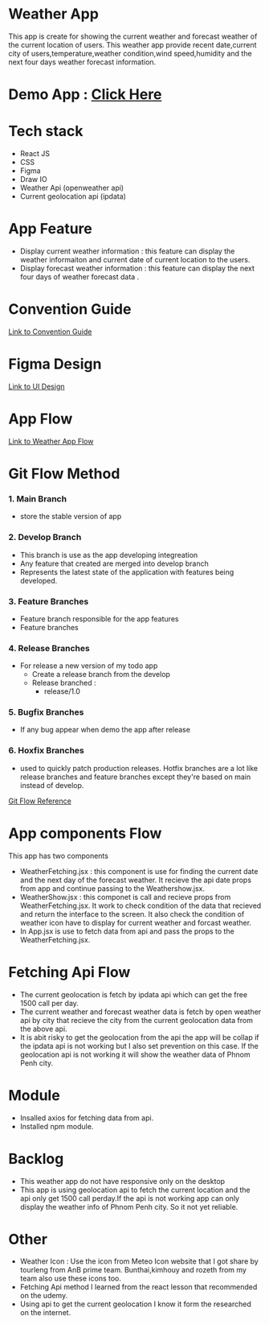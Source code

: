 # Weather App
This app is create for showing the current weather and forecast weather of the current location of users. This weather app provide recent date,current city of users,temperature,weather condition,wind speed,humidity and the next four days weather forecast information.

# Demo App : [Click Here](https://weather-app-host.vercel.app/)


# Tech stack

* React JS
* CSS
* Figma
* Draw IO
* Weather Api (openweather api)
* Current geolocation api (ipdata)

# App Feature
* Display current weather information : this feature can display the weather informaiton and current date of current location to the users.
* Display forecast weather information : this feature can display the next four days of weather forecast data .


# Convention Guide
[Link to Convention Guide](https://www.notion.so/WeatherApi-Convention-Guide-5db6fbfd4dcc4d28b457b5f5398d4cb7)


# Figma Design 
[Link to UI Design](https://www.figma.com/file/XL6vUYizTu2W3nUbv0qejz/Weather-App?type=design&node-id=0-1&mode=design&t=XCsmULcKuQuzm5CX-0)


# App Flow
[Link to Weather App Flow](https://app.diagrams.net/#G1N0Rg0wTM8OUvV3gcqLFCUq7mz_i6T7ml)

# Git Flow Method

### 1. Main Branch
  * store the stable version of app
### 2. Develop Branch
  * This branch is use as the app developing integreation
  * Any feature that created are merged into develop branch
  * Represents the latest state of the application with features being developed.

### 3. Feature Branches 
  * Feature branch responsible for the app features 
  * Feature branches
    

### 4. Release Branches
 * For release a new version of my todo app 
    * Create a release branch from the develop
    * Release branched :
      * release/1.0 

### 5. Bugfix Branches 
* If any bug appear when demo the app after release 

### 6. Hoxfix Branches
* used to quickly patch production releases. Hotfix branches are a lot like release branches and feature branches except they're based on main instead of develop.


[Git Flow Reference ](https://www.atlassian.com/git/tutorials/comparing-workflows/gitflow-workflow#:~:text=What%20is%20Gitflow%3F,lived%20branches%20and%20larger%20commits)

# App components Flow
This app has two components <br>
* WeatherFetching.jsx : this component is use for finding the current date and the next day of the forecast weather. It recieve the api date props from app and continue passing to the Weathershow.jsx.
* WeatherShow.jsx : this componet is call and recieve props from WeatherFetching.jsx. It work to check condition of the data that recieved and return the interface to the screen. It also check the condition of weather icon have to display for current weather and forcast weather.
* In App.jsx is use to fetch data from api and pass the props to the WeatherFetching.jsx.

# Fetching Api Flow
* The current geolocation is fetch by ipdata api which can get the free 1500 call per day.
* The current weather and forecast weather data is fetch by open weather api by city that recieve the city from the current geolocation data from the above api.
* It is abit risky to get the geolocation from the api the app will be collap if the ipdata api is not working but I also set prevention on this case. If the geolocation api is not working it will show the weather data of Phnom Penh city.

# Module
* Insalled axios for fetching data from api.
* Installed npm module.

# Backlog
* This weather app do not have responsive only on the desktop
* This app is using geolocation api to fetch the current location and the api only get 1500 call perday.If the api is not working app can only display the weather info of Phnom Penh city. So it not yet reliable.

# Other
* Weather Icon : Use the icon from Meteo Icon website that I got share by tourleng from AnB prime team. Bunthai,kimhouy and rozeth from my team also use these icons too.
* Fetching Api method I learned from the react lesson that recommended on the udemy.
* Using api to get the current geolocation I know it form the researched on the internet. 
